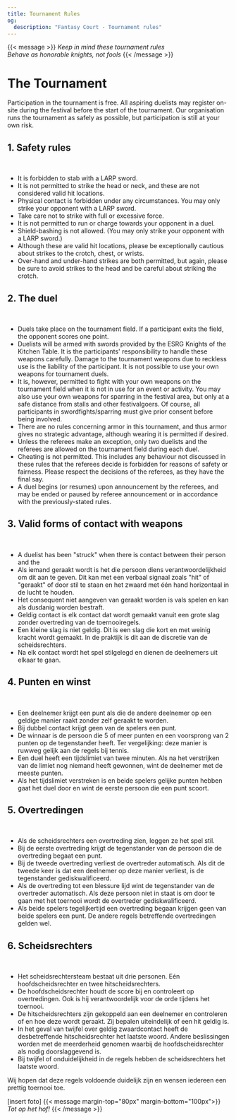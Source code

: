 ```yaml
---
title: Tournament Rules
og:
  description: "Fantasy Court - Tournament rules"
---
```

{{< message >}}
  _Keep in mind these tournament rules_ \
  _Behave as honorable knights, not fools_
{{< /message >}}

# The Tournament
Participation in the tournament is free. All aspiring duelists may register on-site during the festival before the start of the tournament.
Our organisation runs the tournament as safely as possible, but participation is still at your own risk.

## 1. Safety rules
&nbsp;
* It is forbidden to stab with a LARP sword.
* It is not permitted to strike the head or neck, and these are not considered valid hit locations.
* Physical contact is forbidden under any circumstances. You may only strike your opponent with a LARP sword.
* Take care not to strike with full or excessive force.
* It is not permitted to run or charge towards your opponent in a duel.
* Shield-bashing is not allowed. (You may only strike your opponent with a LARP sword.)
* Although these are valid hit locations, please be exceptionally cautious about strikes to the crotch, chest, or wrists.
* Over-hand and under-hand strikes are both permitted, but again, please be sure to avoid strikes to the head and be careful about striking the crotch.
## 2. The duel
&nbsp;
* Duels take place on the tournament field. If a participant exits the field, the opponent scores one point.
* Duelists will be armed with swords provided by the ESRG Knights of the Kitchen Table. It is the participants' responsibility to handle these weapons carefully. Damage to the tournament weapons due to reckless use is the liability of the participant. It is not possible to use your own weapons for tournament duels.
* It is, however, permitted to fight with your own weapons on the tournament field when it is not in use for an event or activity. You may also use your own weapons for sparring in the festival area, but only at a safe distance from stalls and other festivalgoers. Of course, all participants in swordfights/sparring must give prior consent before being involved.
* There are no rules concerning armor in this tournament, and thus armor gives no strategic advantage, although wearing it is permitted if desired.
* Unless the referees make an exception, only two duelists and the referees are allowed on the tournament field during each duel.
* Cheating is not permitted. This includes any behaviour not discussed in these rules that the referees decide is forbidden for reasons of safety or fairness. Please respect the decisions of the referees, as they have the final say.
* A duel begins (or resumes) upon announcement by the referees, and may be ended or paused by referee announcement or in accordance with the previously-stated rules.
## 3. Valid forms of contact with weapons
&nbsp;
* A duelist has been "struck" when there is contact between their person and the 
* Als iemand geraakt wordt is het die persoon diens verantwoordelijkheid om dit aan te geven. Dit kan met een verbaal signaal zoals "hit" of "geraakt" of door stil te staan en het zwaard met één hand horizontaal in de lucht te houden.
* Het consequent niet aangeven van geraakt worden is vals spelen en kan als dusdanig worden bestraft.
* Geldig contact is elk contact dat wordt gemaakt vanuit een grote slag zonder overtreding van de toernooiregels.
* Een kleine slag is niet geldig. Dit is een slag die kort en met weinig kracht wordt gemaakt. In de praktijk is dit aan de discretie van de scheidsrechters.
* Na elk contact wordt het spel stilgelegd en dienen de deelnemers uit elkaar te gaan.
## 4. Punten en winst
&nbsp;
* Een deelnemer krijgt een punt als die de andere deelnemer op een geldige manier raakt zonder zelf geraakt te worden.
* Bij dubbel contact krijgt geen van de spelers een punt.
* De winnaar is de persoon die 5 of meer punten en een voorsprong van 2 punten op de tegenstander heeft. Ter vergelijking: deze manier is ruwweg gelijk aan de regels bij tennis.
* Een duel heeft een tijdslimiet van twee minuten. Als na het verstrijken van de limiet nog niemand heeft gewonnen, wint de deelnemer met de meeste punten.
* Als het tijdslimiet verstreken is en beide spelers gelijke punten hebben gaat het duel door en wint de eerste persoon die een punt scoort.
## 5. Overtredingen
&nbsp;
* Als de scheidsrechters een overtreding zien, leggen ze het spel stil.
* Bij de eerste overtreding krijgt de tegenstander van de persoon die de overtreding begaat een punt.
* Bij de tweede overtreding verliest de overtreder automatisch. Als dit de tweede keer is dat een deelnemer op deze manier verliest, is de tegenstander gediskwalificeerd.
* Als de overtreding tot een blessure lijd wint de tegenstander van de overtreder automatisch. Als deze persoon niet in staat is om door te gaan met het toernooi wordt de overtreder gediskwalificeerd.
* Als beide spelers tegelijkertijd een overtreding begaan krijgen geen van beide spelers een punt. De andere regels betreffende overtredingen gelden wel.
## 6. Scheidsrechters
&nbsp;
* Het scheidsrechtersteam bestaat uit drie personen. Eén hoofdscheidsrechter en twee hitscheidsrechters.
* De hoofdscheidsrechter houdt de score bij en controleert op overtredingen. Ook is hij verantwoordelijk voor de orde tijdens het toernooi.
* De hitscheidsrechters zijn gekoppeld aan een deelnemer en controleren of en hoe deze wordt geraakt. Zij bepalen uiteindelijk of een hit geldig is.
* In het geval van twijfel over geldig zwaardcontact heeft de desbetreffende hitscheidsrechter het laatste woord. Andere beslissingen worden met de meerderheid genomen waarbij de hoofdscheidsrechter als nodig doorslaggevend is.
* Bij twijfel of onduidelijkheid in de regels hebben de scheidsrechters het laatste woord.

Wij hopen dat deze regels voldoende duidelijk zijn en wensen iedereen een prettig toernooi toe.


[insert foto]
{{< message margin-top="80px" margin-bottom="100px">}}
_Tot op het hof!_
{{< /message >}}
